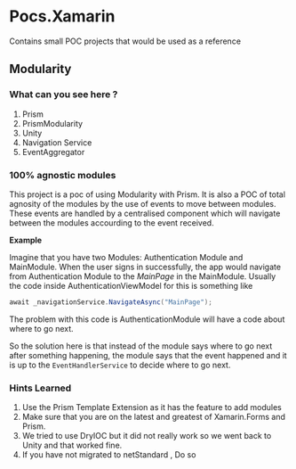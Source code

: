 # Pocs.Xamarin
Contains small POC projects that would be used as a reference 

## Modularity
### What can you see here ? 
1. Prism
2. PrismModularity
3. Unity 
3. Navigation Service
4. EventAggregator 


### 100% agnostic modules
This project is a poc of using Modularity with Prism.  It is also a POC of total agnosity  of the modules by the use of 
events to move between modules. These events are handled by a centralised component which will navigate between the modules accourding to the 
event received.

**Example**

Imagine that you have two Modules: Authentication Module and MainModule. When the user signs in successfully, the app would navigate
from Authentication Module to the *MainPage* in the MainModule. Usually the code inside AuthenticationViewModel for this is something like 
```csharp
await _navigationService.NavigateAsync("MainPage"); 
```

The problem with this code is AuthenticationModule will have a code about where to go next.  

So the solution here is that instead of the module says where to go next after something happening, the module says that the event happened 
and it is up to the ```EventHandlerService``` to decide where to go next.   

### Hints Learned 
1. Use the Prism Template Extension as it has the feature to add modules 
2. Make sure that you are on the latest and greatest of Xamarin.Forms and Prism. 
3. We tried to use DryIOC but it did not really work so we went back to Unity and that worked fine. 
4. If you have not migrated to netStandard , Do so 
 
